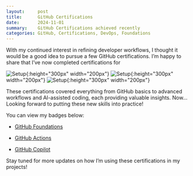 ```yaml
---
layout:     post
title:      GitHub Certifications
date:       2024-11-01
summary:    GitHub Certifications achieved recently
categories: GitHub, Certifications, DevOps, Foundations
---
```



With my continued interest in refining developer workflows, I thought it would be a good idea to pursue a few GitHub certifications. I’m happy to share that I’ve now completed certifications for 

![Setup]({{site.url}}/images/foundations.png){:height="300px" width="200px"} ![Setup]({{site.url}}/images/actions.png){:height="300px" width="200px"} ![Setup]({{site.url}}/images/copilot.png){:height="300px" width="200px"}

These certifications covered everything from GitHub basics to advanced workflows and AI-assisted coding, each providing valuable insights. Now... Looking forward to putting these new skills into practice!

You can view my badges below:

-  [GitHub Foundations](https://www.credly.com/badges/01babbb5-5733-4b4d-bb83-528a1e68fd58)
  
-  [GitHub Actions](https://www.credly.com/badges/8974ef3b-3488-46cf-bbb9-16d7ec0d7e38)
  
-  [GitHub Copilot](https://www.credly.com/badges/b7c49f04-27b8-44e9-b623-c388e7afd91f)
  
Stay tuned for more updates on how I’m using these certifications in my projects! 
